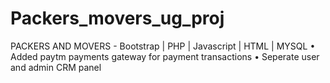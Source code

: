 # Packers_movers_ug_proj
PACKERS AND MOVERS - Bootstrap | PHP | Javascript | HTML | MYSQL • Added paytm payments gateway for payment transactions • Seperate user and admin CRM panel
